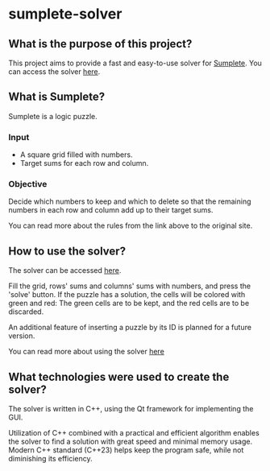 # sumplete-solver
## What is the purpose of this project?
This project aims to provide a fast and easy-to-use solver for [Sumplete](https://sumplete.com/).
You can access the solver [here](link_to_solver).

## What is Sumplete?
Sumplete is a logic puzzle.
### Input
* A square grid filled with numbers.
* Target sums for each row and column.
### Objective
Decide which numbers to keep and which to delete so that the remaining numbers in each row and column add up to their target sums.

You can read more about the rules from the link above to the original site.

## How to use the solver?
The solver can be accessed [here](link_to_solver).

Fill the grid, rows' sums and columns' sums with numbers, and press the 'solve' button. If the puzzle has a solution, the cells will be colored with green and red: The green cells are to be kept, and the red cells are to be discarded.

An additional feature of inserting a puzzle by its ID is planned for a future version.

You can read more about using the solver [here](link_to_documentation)

## What technologies were used to create the solver?
The solver is written in C++, using the Qt framework for implementing the GUI.

Utilization of C++ combined with a practical and efficient algorithm enables the solver to find a solution with great speed and minimal memory usage.
Modern C++ standard (C++23) helps keep the program safe, while not diminishing its efficiency.

